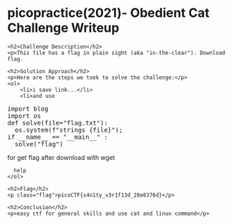 <!DOCTYPE html>
<html>
<head>
  <title>
picopractice(2021)- Obedient Cat Challenge Writeup
</title>
</head>
<body>
    <h1>picopractice(2021)- Obedient Cat Challenge Writeup</h1>

    <h2>Challenge Description</h2>
    <p>This file has a flag in plain sight (aka "in-the-clear"). Download flag.

</p>

    <h2>Solution Approach</h2>
    <p>Here are the steps we took to solve the challenge:</p>
    <ol>
        <li>i save link...</li>
        <li>and use 

<pre>
import blog
import os
def solve(file="flag.txt"):
  os.system(f"strings {file}");
if __name__ == "__main__" :
  solve("flag")
</pre> for get flag after download with wget  </li>
               

      help
    </ol>

    <h2>Flag</h2>
    <p class="flag">picoCTF{s4n1ty_v3r1f13d_28e8376d}</p>

    <h2>Conclusion</h2>
    <p>easy ctf for general skills and use cat and linux command</p>
</body>
</html>
